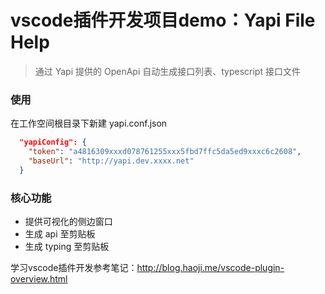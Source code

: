 # vscode插件开发项目demo：Yapi File Help


> 通过 Yapi 提供的 OpenApi 自动生成接口列表、typescript 接口文件

### 使用

在工作空间根目录下新建 yapi.conf.json

```json
  "yapiConfig": {
    "token": "a4816309xxxd078761255xxx5fbd7ffc5da5ed9xxxc6c2608",
    "baseUrl": "http://yapi.dev.xxxx.net"
  }
```

### 核心功能

- 提供可视化的侧边窗口
- 生成 api 至剪贴板
- 生成 typing 至剪贴板

学习vscode插件开发参考笔记：http://blog.haoji.me/vscode-plugin-overview.html

